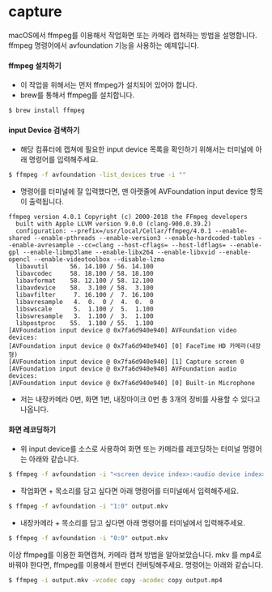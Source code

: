 # capture
macOS에서 ffmpeg를 이용해서 작업화면 또는 카메라 캡쳐하는 방법을 설명합니다.
ffmpeg 명령어에서 avfoundation 기능을 사용하는 예제입니다.

#### ffmpeg 설치하기
- 이 작업을 위해서는 먼저 ffmpeg가 설치되어 있어야 합니다.
- brew를 통해서 ffmpeg를 설치합니다.
```bash
$ brew install ffmpeg
```

#### input Device 검색하기
- 해당 컴퓨터에 캡쳐에 필요한 input device 목록을 확인하기 위해서는 터미널에 아래 명령어를 입력해주세요.
```bash
$ ffmpeg -f avfoundation -list_devices true -i ""
```

- 명령어를 터미널에 잘 입력했다면, 맨 아랫줄에 AVFoundation input device 항목이 출력됩니다.

```
ffmpeg version 4.0.1 Copyright (c) 2000-2018 the FFmpeg developers
  built with Apple LLVM version 9.0.0 (clang-900.0.39.2)
  configuration: --prefix=/usr/local/Cellar/ffmpeg/4.0.1 --enable-shared --enable-pthreads --enable-version3 --enable-hardcoded-tables --enable-avresample --cc=clang --host-cflags= --host-ldflags= --enable-gpl --enable-libmp3lame --enable-libx264 --enable-libxvid --enable-opencl --enable-videotoolbox --disable-lzma
  libavutil      56. 14.100 / 56. 14.100
  libavcodec     58. 18.100 / 58. 18.100
  libavformat    58. 12.100 / 58. 12.100
  libavdevice    58.  3.100 / 58.  3.100
  libavfilter     7. 16.100 /  7. 16.100
  libavresample   4.  0.  0 /  4.  0.  0
  libswscale      5.  1.100 /  5.  1.100
  libswresample   3.  1.100 /  3.  1.100
  libpostproc    55.  1.100 / 55.  1.100
[AVFoundation input device @ 0x7fa6d940e940] AVFoundation video devices:
[AVFoundation input device @ 0x7fa6d940e940] [0] FaceTime HD 카메라(내장형)
[AVFoundation input device @ 0x7fa6d940e940] [1] Capture screen 0
[AVFoundation input device @ 0x7fa6d940e940] AVFoundation audio devices:
[AVFoundation input device @ 0x7fa6d940e940] [0] Built-in Microphone
```

- 저는 내장카메라 0번, 화면 1번, 내장마이크 0번 총 3개의 장비를 사용할 수 있다고 나옵니다.

#### 화면 레코딩하기
- 위 input device를 소스로 사용하여 화면 또는 카메라를 레코딩하는 터미널 명령어는 아래와 같습니다.
```bash
$ ffmpeg -f avfoundation -i "<screen device index>:<audio device index>" output.mkv
```

- 작업화면 + 목소리를 담고 싶다면 아래 명령어를 터미널에서 입력해주세요.
```bash
$ ffmpeg -f avfoundation -i "1:0" output.mkv
```

- 내장카메라 + 목소리를 담고 싶다면 아래 명령어를 터미널에서 입력해주세요.
```bash
$ ffmpeg -f avfoundation -i "0:0" output.mkv
```

이상 ffmpeg를 이용한 화면캡쳐, 카메라 캡쳐 방법을 알아보았습니다.
mkv 를 mp4로 바꿔야 한다면, ffmpeg를 이용해서 한번더 컨버팅해주세요.
명령어는 아래와 같습니다.
```bash
$ ffmpeg -i output.mkv -vcodec copy -acodec copy output.mp4
```
